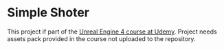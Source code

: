 # Simple Shoter

This project if part of the [Unreal Engine 4 course at Udemy](https://www.udemy.com/course/unrealcourse/). Project needs assets pack provided in the course not uploaded to the repository.